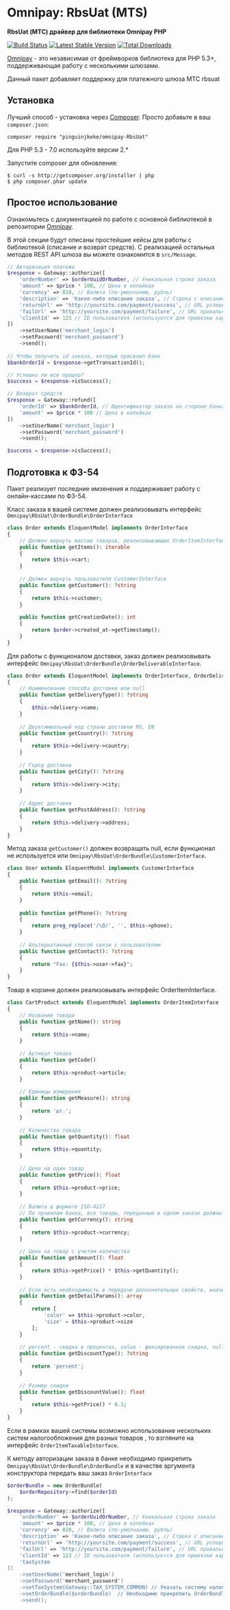# Omnipay: RbsUat (MTS)

**RbsUat (МТС) драйвер для библиотеки Omnipay PHP**

[![Build Status](https://api.travis-ci.org/pinguinjkeke/omnipay-RbsUat.svg)](https://travis-ci.org/pinguinjkeke/omnipay-RbsUat)
[![Latest Stable Version](https://poser.pugx.org/pinguinjkeke/omnipay-RbsUat/version.png)](https://packagist.org/packages/pinguinjkeke/omnipay-RbsUat)
[![Total Downloads](https://poser.pugx.org/pinguinjkeke/omnipay-RbsUat/d/total.png)](https://packagist.org/packages/pinguinjkeke/omnipay-RbsUat)

[Omnipay](https://github.com/thephpleague/omnipay) - это независимая от фреймворков библиотека для PHP 5.3+,
поддерживающая работу с несколькими шлюзами.

Данный пакет добавляет поддержку для платежного шлюза МТС rbsuat

## Установка

Лучший способ - установка через [Composer](http://getcomposer.org/). Просто добавьте в ваш `composer.json`:

```
composer require "pinguinjkeke/omnipay-RbsUat"
```
Для PHP 5.3 - 7.0 используйте версии 2.*

Запустите composer для обновления:

    $ curl -s http://getcomposer.org/installer | php
    $ php composer.phar update

## Простое использование

Ознакомьтесь с документацией по работе с основной библиотекой в репозитории [Omnipay](https://github.com/thephpleague/omnipay).

В этой секции будут описаны простейшие кейсы для работы с библиотекой (списание и возврат средств).
С реализацией остальных методов REST API шлюза вы можете ознакомится в ```src/Message```.

```php
// Авторизация платежа
$response = Gateway::authorize([
    'orderNumber' => $orderUuidOrNumber, // Уникальная строка заказа
    'amount' => $price * 100, // Цена в копейках
    'currency' => 810, // Валюта (по-умолчанию, рубль)
    'description' => 'Какое-либо описание заказа', // Строка с описанием заказа
    'returnUrl' => 'http://yoursite.com/payment/success', // URL успешной оплаты
    'failUrl' => 'http://yoursite.com/payment/failure', // URL провальной оплаты
    'clientId' => 123 // ID пользователя (используется для привязки карты)
])
    ->setUserName('merchant_login')
    ->setPassword('merchant_password')
    ->send();
    
// Чтобы получить id заказа, который присвоил банк
$bankOrderId = $response->getTransactionId();

// Успешно ли все прошло?
$success = $response->isSuccess();

// Возврат средств
$response = Gateway::refund([
    'orderId' => $bankOrderId, // Идентификатор заказа на стороне банка
    'amount' => $price * 100 // Цена в копейках
])
    ->setUserName('merchant_login')
    ->setPassword('merchant_password')
    ->send();

$success = $response->isSuccess();
```
## Подготовка к ФЗ-54
Пакет реализует последние имзенения и поддерживает работу с онлайн-кассами по ФЗ-54.

Класс заказа в вашей системе должен реализовывать интерфейс ```Omnipay\RbsUat\OrderBundle\OrderInterface```
```php
class Order extends EloquentModel implements OrderInterface
{
    // Должен вернуть массив товаров, реализовывающих OrderItemInterface
    public function getItems(): iterable
    {
        return $this->cart;
    }
    
    // Должен вернуть пользователя CustomerInterface
    public function getCustomer(): ?string
    {
        return $this->customer;
    }
    
    public function getCreationDate(): int
    {
        return $order->created_at->getTimestamp();
    }
}
```
Для работы с функционалом доставки, заказ должен реализовывать интерфейс ```Omnipay\RbsUat\OrderBundle\OrderDeliverableInterface```.
```php
class Order extends EloquentModel implements OrderInterface, OrderDeliverableInterface
{
    // Наименование способа доставки или null
    public function getDeliveryType(): ?string
    {
        $this->delivery->name;
    }
    
    // Двухсимвольный код страны доставки RU, EN
    public function getCountry(): ?string
    {
        return $this->delivery->country;
    }
    
    // Город доставки
    public function getCity(): ?string
    {
        return $this->delivery->city;
    }
    
    // Адрес доставки
    public function getPostAddress(): ?string
    {
        return $this->delivery->address;
    }
}
```
Метод заказа ```getCustomer()``` должен возвращать null, если функционал не используется или ```Omnipay\RbsUat\OrderBundle\CustomerInterface```.
```php
class User extends EloquentModel implements CustomerInterface
{
    public function getEmail(): ?string
    {
        return $this->email;
    }
    
    public function getPhone(): ?string
    {
        return preg_replace('/\D/', '', $this->phone);
    }
    
    // Альтернативный способ связи с пользователем
    public function getContact(): ?string
    {
        return "Fax: {$this->user->fax}";
    }
}
```
Товар в корзине должен реализовывать интерфейс OrderItemInterface.
```php
class CartProduct extends EloquentModel implements OrderItemInterface
{
    // Название товара
    public function getName(): string
    {
        return $this->name;
    }
    
    // Артикул товара
    public function getCode()
    {
        return $this->product->article;
    }
    
    // Единицы измерения
    public function getMeasure(): string
    {
        return 'шт.';
    }
    
    // Количество товара
    public function getQuantity(): float
    {
        return $this->quantity;
    }
    
    // Цена на один товар
    public function getPrice(): float
    {
        return $this->product->price;
    }
    
    // Валюта в формате ISO-4217
    // По правилам банка, все товары, переданные в одном заказе должны быть в одной валюте!
    public function getCurrency(): string
    {
        return $this->product->currency;
    }
    
    // Цена на товар с учетом количества
    public function getAmount(): float
    {
        return $this->getPrice() * $this->getQuantity();
    }
    
    // Если есть необходимость в передаче дополнительных свойств, иначе - null
    public function getDetailParams(): array
    {
        return [
            'color' => $this->product->color,
            'size' = $this->product->size
        ];
    }
    
    // percent - скидка в процентах, value - фиксированная скидка, null - не используется
    public function getDiscountType(): ?string
    {
        return 'percent';
    }
    
    // Размер скидки
    public function getDiscountValue(): float
    {
        return $this->getPrice() * 0.1;
    }
}
```
Если в рамках вашей системы возможно использование нескольких систем налогообложения для разных товаров
, то взгляните на интерфейс ```OrderItemTaxableInterface```.

К методу авторизации заказа в банке необходимо прикрепить ```Omnipay\RbsUat\OrderBundle\OrderBundle```
и в качестве аргумента конструктора передать ваш заказ ```OrderInterface```
```php
$orderBundle = new OrderBundle(
    $orderRepository->find($orderId)
);

$response = Gateway::authorize([
    'orderNumber' => $orderUuidOrNumber, // Уникальная строка заказа
    'amount' => $price * 100, // Цена в копейках
    'currency' => 810, // Валюта (по-умолчанию, рубль)
    'description' => 'Какое-либо описание заказа', // Строка с описанием заказа
    'returnUrl' => 'http://yoursite.com/payment/success', // URL успешной оплаты
    'failUrl' => 'http://yoursite.com/payment/failure', // URL провальной оплаты
    'clientId' => 123 // ID пользователя (используется для привязки карты)
    'taxSystem
])
    ->setUserName('merchant_login')
    ->setPassword('merchant_password')
    ->setTaxSystem(Gateway::TAX_SYSTEM_COMMON) // Указать систему налогообложения
    ->setOrderBundle($orderBundle)  // Необходимо прикрепить OrderBundle к заказу
    ->send();
```
